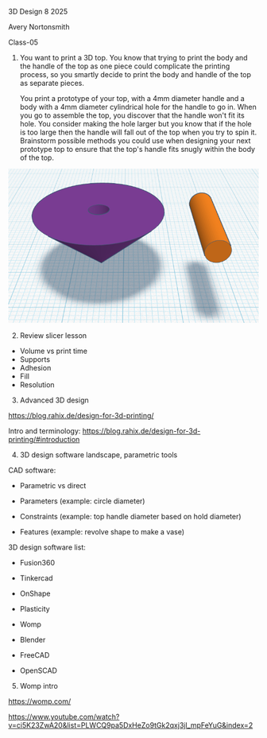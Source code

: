 3D Design 8 2025

Avery Nortonsmith

Class-05

1.  You want to print a 3D top. You know that trying to print the body and the handle
    of the top as one piece could complicate the printing process, so you smartly decide
    to print the body and handle of the top as separate pieces.

    You print a prototype of your top, with a 4mm diameter handle and a body with a 4mm
    diameter cylindrical hole for the handle to go in. When you go to assemble the top,
    you discover that the handle won't fit its hole. You consider making the hole larger
    but you know that if the hole is too large then the handle will fall out of the top
    when you try to spin it.
    Brainstorm possible methods you could use when designing your next prototype top to
    ensure that the top's handle fits snugly within the body of the top.

![separated](separated.png)

2. Review slicer lesson

- Volume vs print time
- Supports
- Adhesion
- Fill
- Resolution

3. Advanced 3D design

https://blog.rahix.de/design-for-3d-printing/

Intro and terminology: https://blog.rahix.de/design-for-3d-printing/#introduction

4. 3D design software landscape, parametric tools

CAD software:

- Parametric vs direct

- Parameters (example: circle diameter)

- Constraints (example: top handle diameter based on hold diameter)

- Features (example: revolve shape to make a vase)

3D design software list:

- Fusion360

- Tinkercad

- OnShape

- Plasticity

- Womp

- Blender

- FreeCAD

- OpenSCAD

5. Womp intro

https://womp.com/

https://www.youtube.com/watch?v=ci5K23ZwA20&list=PLWCQ9pa5DxHeZo9tGk2qxj3jl_mpFeYuG&index=2
